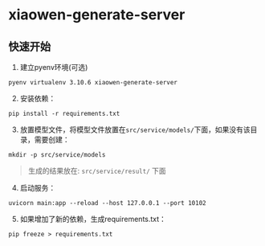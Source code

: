 # xiaowen-generate-server

## 快速开始

1. 建立pyenv环境(可选)

```shell
pyenv virtualenv 3.10.6 xiaowen-generate-server
```

2. 安装依赖：

```shell
pip install -r requirements.txt
```

3. 放置模型文件，将模型文件放置在`src/service/models/`下面，如果没有该目录，需要创建：

```shell
mkdir -p src/service/models
```

> 生成的结果放在: `src/service/result/` 下面

4. 启动服务：

```shell
uvicorn main:app --reload --host 127.0.0.1 --port 10102
```

5. 如果增加了新的依赖，生成requirements.txt：

```shell
pip freeze > requirements.txt
```
